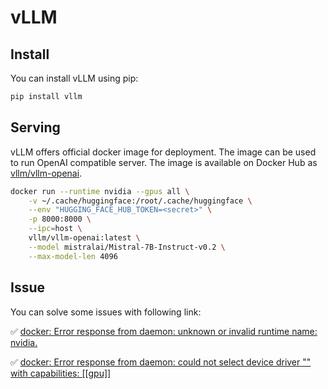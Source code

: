 # vLLM
## Install
You can install vLLM using pip:
```bash
pip install vllm
```

## Serving
vLLM offers official docker image for deployment. The image can be used to run OpenAI compatible server. The image is available on Docker Hub as [vllm/vllm-openai](https://hub.docker.com/r/vllm/vllm-openai/tags).

```bash
docker run --runtime nvidia --gpus all \
    -v ~/.cache/huggingface:/root/.cache/huggingface \
    --env "HUGGING_FACE_HUB_TOKEN=<secret>" \
    -p 8000:8000 \
    --ipc=host \
    vllm/vllm-openai:latest \
    --model mistralai/Mistral-7B-Instruct-v0.2 \
    --max-model-len 4096
```


## Issue
You can solve some issues with following link:

✅ [docker: Error response from daemon: unknown or invalid runtime name: nvidia.](https://github.com/Massive-AI/VoiceBot/issues/3)

✅ [docker: Error response from daemon: could not select device driver "" with capabilities: [[gpu]] ](https://github.com/Massive-AI/VoiceBot/issues/4)

